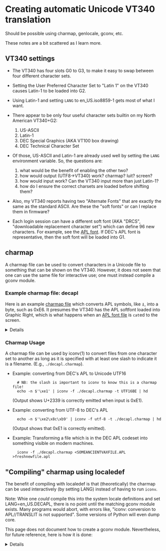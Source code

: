 # Creating automatic Unicode VT340 translation

Should be possible using charmap, genlocale, gconv, etc.

These notes are a bit scattered as I learn more.

## VT340 settings

* The VT340 has four slots G0 to G3, to make it easy to swap between
  four different character sets. 
  
* Setting the User Preferred Character Set to "Latin 1" on the VT340
  causes Latin-1 to be loaded into G2.
  
* Using Latin-1 and setting `LANG` to en_US.iso8859-1 gets most of
  what I want.
  
* There appear to be only four useful character sets builtin on my
  North American VT340+G2:

  1. US-ASCII
  2. Latin-1
  3. DEC Special Graphics (AKA VT100 box drawing)
  4. DEC Technical Character Set

* Of those, US-ASCII and Latin-1 are already used well by setting the
  `LANG` environment variable. So, the questions are:
  1. what would be the benefit of enabling the other two?
  2. how would output (UTF8->VT340)  work? charmap? luit? screen?
  3. how would input work? Can the VT340 input more than just Latin-1?
  4. how do I ensure the correct charsets are loaded before shifting them?

* Also, my VT340 reports having two "Alternate Fonts" that are exactly
  the same as the standard ASCII. Are these the "soft fonts" or can I
  replace them in firmware?
  
* Each login session can have a different soft font (AKA "DRCS",
  "downloadable replacement character set") which can define 96 new
  characters. For example, see the [APL font](../vms/apl/aplfont/README.md).
  If DEC's APL font is representative, then the soft font will be
  loaded into G1. 

## charmap

A charmap file can be used to convert characters in a Unicode file to
something that can be shown on the VT340. However, it does not seem
that one can use the same file for interactive use; one must instead
compile a gconv module.

### Example charmap file: decapl

Here is an example [charmap file](decapl.charmap)
which converts APL symbols, like ⍋, into a byte, such as 0xE6. It
presumes the VT340 has the APL softfont loaded into Graphic Right,
which is what happens when an 
[APL font file](../vms/apl/aplfontb9/APL_VT340.FNT) is `cat`ed to the
screen. 

<details>

<code_set_name> DECAPL
<comment_char> %
<escape_char> /

% decapl.charmap: Hackerb9's charmap(5) for APL on the VT340. 
% alias DEC Vax APL

% This is useful with iconv to convert to and from the DEC's peculiar
% 8-bit encoding for the APL character set. Does not (yet) work
% interactively. See bottom of file for comments.

CHARMAP
<U0000>     /x00         NULL
<U0001>     /x01         START OF HEADING
<U0002>     /x02         START OF TEXT
<U0003>     /x03         END OF TEXT
<U0004>     /x04         END OF TRANSMISSION
<U0005>     /x05         ENQUIRY
<U0006>     /x06         ACKNOWLEDGE
<U0007>     /x07         BELL
<U0008>     /x08         BACKSPACE
<U0009>     /x09         HORIZONTAL TABULATION
<U000A>     /x0a         LINE FEED
<U000B>     /x0b         VERTICAL TABULATION
<U000C>     /x0c         FORM FEED
<U000D>     /x0d         CARRIAGE RETURN
<U000E>     /x0e         SHIFT OUT
<U000F>     /x0f         SHIFT IN
<U0010>     /x10         DATA LINK ESCAPE
<U0011>     /x11         DEVICE CONTROL ONE
<U0012>     /x12         DEVICE CONTROL TWO
<U0013>     /x13         DEVICE CONTROL THREE
<U0014>     /x14         DEVICE CONTROL FOUR
<U0015>     /x15         NEGATIVE ACKNOWLEDGE
<U0016>     /x16         SYNCHRONOUS IDLE
<U0017>     /x17         END OF TRANSMISSION BLOCK
<U0018>     /x18         CANCEL
<U0019>     /x19         END OF MEDIUM
<U001A>     /x1a         SUBSTITUTE
<U001B>     /x1b         ESCAPE
<U001C>     /x1c         FILE SEPARATOR
<U001D>     /x1d         GROUP SEPARATOR
<U001E>     /x1e         RECORD SEPARATOR
<U001F>     /x1f         UNIT SEPARATOR
<U0020>     /x20         SPACE
<U0021>     /x21         Shriek
<U0022>     /x22         QUOTATION MARK
<U0023>     /x23         NUMBER SIGN
<U0024>     /x24         DOLLAR SIGN
<U0025>     /x25         PERCENT SIGN
<U0026>     /x26         AMPERSAND
<U0027>     /x27         APOSTROPHE
<U0028>     /x28         LEFT PARENTHESIS
<U0029>     /x29         RIGHT PARENTHESIS
<U002A>     /x2a         Star
<U002B>     /x2b         Plus
<U002C>     /x2c         COMMA
<U002D>     /x2d         Minus
<U002E>     /x2e         Dot
<U002F>     /x2f         Slash
<U0030>     /x30         DIGIT ZERO
<U0031>     /x31         DIGIT ONE
<U0032>     /x32         DIGIT TWO
<U0033>     /x33         DIGIT THREE
<U0034>     /x34         DIGIT FOUR
<U0035>     /x35         DIGIT FIVE
<U0036>     /x36         DIGIT SIX
<U0037>     /x37         DIGIT SEVEN
<U0038>     /x38         DIGIT EIGHT
<U0039>     /x39         DIGIT NINE
<U003A>     /x3a         COLON
<U003B>     /x3b         SEMICOLON
<U003C>     /x3c         LESS-THAN SIGN
<U003D>     /x3d         EQUALS SIGN
<U003E>     /x3e         GREATER-THAN SIGN
<U003F>     /x3f         Question MARK
<U0040>     /x40         At
<U0041>     /x41         LATIN CAPITAL LETTER A
<U0042>     /x42         LATIN CAPITAL LETTER B
<U0043>     /x43         LATIN CAPITAL LETTER C
<U0044>     /x44         LATIN CAPITAL LETTER D
<U0045>     /x45         LATIN CAPITAL LETTER E
<U0046>     /x46         LATIN CAPITAL LETTER F
<U0047>     /x47         LATIN CAPITAL LETTER G
<U0048>     /x48         LATIN CAPITAL LETTER H
<U0049>     /x49         LATIN CAPITAL LETTER I
<U004A>     /x4a         LATIN CAPITAL LETTER J
<U004B>     /x4b         LATIN CAPITAL LETTER K
<U004C>     /x4c         LATIN CAPITAL LETTER L
<U004D>     /x4d         LATIN CAPITAL LETTER M
<U004E>     /x4e         LATIN CAPITAL LETTER N
<U004F>     /x4f         LATIN CAPITAL LETTER O
<U0050>     /x50         LATIN CAPITAL LETTER P
<U0051>     /x51         LATIN CAPITAL LETTER Q
<U0052>     /x52         LATIN CAPITAL LETTER R
<U0053>     /x53         LATIN CAPITAL LETTER S
<U0054>     /x54         LATIN CAPITAL LETTER T
<U0055>     /x55         LATIN CAPITAL LETTER U
<U0056>     /x56         LATIN CAPITAL LETTER V
<U0057>     /x57         LATIN CAPITAL LETTER W
<U0058>     /x58         LATIN CAPITAL LETTER X
<U0059>     /x59         LATIN CAPITAL LETTER Y
<U005A>     /x5a         LATIN CAPITAL LETTER Z
<U005B>     /x5b         LEFT SQUARE BRACKET
<U005C>     /x5c         Slope
<U005D>     /x5d         RIGHT SQUARE BRACKET
<U005E>     /x5e         CIRCUMFLEX ACCENT
<U005F>     /x5f         LOW LINE
<U0060>     /x60         GRAVE ACCENT
<U0061>     /x61         LATIN SMALL LETTER A
<U0062>     /x62         LATIN SMALL LETTER B
<U0063>     /x63         LATIN SMALL LETTER C
<U0064>     /x64         LATIN SMALL LETTER D
<U0065>     /x65         LATIN SMALL LETTER E
<U0066>     /x66         LATIN SMALL LETTER F
<U0067>     /x67         LATIN SMALL LETTER G
<U0068>     /x68         LATIN SMALL LETTER H
<U0069>     /x69         LATIN SMALL LETTER I
<U006A>     /x6a         LATIN SMALL LETTER J
<U006B>     /x6b         LATIN SMALL LETTER K
<U006C>     /x6c         LATIN SMALL LETTER L
<U006D>     /x6d         LATIN SMALL LETTER M
<U006E>     /x6e         LATIN SMALL LETTER N
<U006F>     /x6f         LATIN SMALL LETTER O
<U0070>     /x70         LATIN SMALL LETTER P
<U0071>     /x71         LATIN SMALL LETTER Q
<U0072>     /x72         LATIN SMALL LETTER R
<U0073>     /x73         LATIN SMALL LETTER S
<U0074>     /x74         LATIN SMALL LETTER T
<U0075>     /x75         LATIN SMALL LETTER U
<U0076>     /x76         LATIN SMALL LETTER V
<U0077>     /x77         LATIN SMALL LETTER W
<U0078>     /x78         LATIN SMALL LETTER X
<U0079>     /x79         LATIN SMALL LETTER Y
<U007A>     /x7a         LATIN SMALL LETTER Z
<U007B>     /x7b         LEFT CURLY BRACKET
<U007C>     /x7c         VERTICAL LINE
<U007D>     /x7d         RIGHT CURLY BRACKET
<U007E>     /x7e         TILDE
<U007F>     /x7f         DELETE
<U0080>     /x80         PADDING CHARACTER (PAD)
<U0081>     /x81         HIGH OCTET PRESET (HOP)
<U0082>     /x82         BREAK PERMITTED HERE (BPH)
<U0083>     /x83         NO BREAK HERE (NBH)
<U0084>     /x84         INDEX (IND)
<U0085>     /x85         NEXT LINE (NEL)
<U0086>     /x86         START OF SELECTED AREA (SSA)
<U0087>     /x87         END OF SELECTED AREA (ESA)
<U0088>     /x88         CHARACTER TABULATION SET (HTS)
<U0089>     /x89         CHARACTER TABULATION WITH JUSTIFICATION (HTJ)
<U008A>     /x8a         LINE TABULATION SET (VTS)
<U008B>     /x8b         PARTIAL LINE FORWARD (PLD)
<U008C>     /x8c         PARTIAL LINE BACKWARD (PLU)
<U008D>     /x8d         REVERSE LINE FEED (RI)
<U008E>     /x8e         SINGLE-SHIFT TWO (SS2)
<U008F>     /x8f         SINGLE-SHIFT THREE (SS3)
<U0090>     /x90         DEVICE CONTROL STRING (DCS)
<U0091>     /x91         PRIVATE USE ONE (PU1)
<U0092>     /x92         PRIVATE USE TWO (PU2)
<U0093>     /x93         SET TRANSMIT STATE (STS)
<U0094>     /x94         CANCEL CHARACTER (CCH)
<U0095>     /x95         MESSAGE WAITING (MW)
<U0096>     /x96         START OF GUARDED AREA (SPA)
<U0097>     /x97         END OF GUARDED AREA (EPA)
<U0098>     /x98         START OF STRING (SOS)
<U0099>     /x99         SINGLE GRAPHIC CHARACTER INTRODUCER (SGCI)
<U009A>     /x9a         SINGLE CHARACTER INTRODUCER (SCI)
<U009B>     /x9b         CONTROL SEQUENCE INTRODUCER (CSI)
<U009C>     /x9c         STRING TERMINATOR (ST)
<U009D>     /x9d         OPERATING SYSTEM COMMAND (OSC)
<U009E>     /x9e         PRIVACY MESSAGE (PM)
<U009F>     /x9f         APPLICATION PROGRAM COMMAND (APC)
<UFFFD>     /xa0         (Undefined)
<U00A8>     /xa1         Diaeresis
<U2264>     /xa2         Less than or Equal to
<U2228>     /xa3         Or
<U2227>     /xa4         And
<U2260>     /xa5         Not Equal To
<U00F7>     /xa6         Divide
<U00D7>     /xa7         Times
<U00AF>     /xa8         High Minus
<U237A>     /xa9         Alpha
<U22A5>     /xaa         Up Tack
<U2229>     /xab         Intersection
<U230A>     /xac         Downstile
<U220A>     /xad         Epsilon
<U2207>     /xae         Del
<U2206>     /xaf         Delta
<U2373>     /xb0         Iota
<U2218>     /xb1         Jot
<U2395>     /xb2         Quad
<U22A4>     /xb3         Down Tack
<U25CB>     /xb4         Circle
<U2374>     /xb5         Rho
<U2308>     /xb6         Upstile
<U2193>     /xb7         Down Arrow
<U222A>     /xb8         Union
<U2375>     /xb9         Omega
<U2283>     /xba         Right shoe
<U2282>     /xbb         Left shoe
<U2190>     /xbc         Gets
<U22A2>     /xbd         Right Tack
<U2192>     /xbe         Goto
<U2265>     /xbf         Greater than or Equal to
<U22C4>     /xc0         Diamond
<U22A3>     /xc1         Left Tack
<U2359>     /xc2         Delta Underbar
% Is this how modern APL emits the underscore characters?
% Mathematical Italic Capital letters (+ combining low line (U+0332))?
<U1D434>    /xc3         A - Alphabet is not right, should have underscore
<U1D435>    /xc4         B
<U1D436>    /xc5         C
<U1D437>    /xc6         D
<U1D438>    /xc7         E
<U1D439>    /xc8         F
<U1D43A>    /xc9         G
<U1D43B>    /xca         H
<U1D43C>    /xcb         I
<U1D43D>    /xcc         J
<U1D43E>    /xcd         K
<U1D43F>    /xce         L
<U1D440>    /xcf         M
<U1D441>    /xd0         N
<U1D442>    /xd1         O
<U1D443>    /xd2         P
<U1D444>    /xd3         Q
<U1D445>    /xd4         R
<U1D446>    /xd5         S
<U1D447>    /xd6         T
<U1D448>    /xd7         U
<U1D449>    /xd8         V
<U1D44A>    /xd9         W
<U1D44B>    /xda         X
<U1D44C>    /xdb         Y
<U1D44D>    /xdc         Z
<U235D>     /xdd         Lamp
<U2336>     /xde         I-Beam
<U234E>     /xdf         Hydrant
<U2355>     /xe0         Thorn
<U2339>     /xe1         Domino
<U2347>     /xe2         Quad Left Arrow
<U2348>     /xe3         Quad Right Arrow
<U235E>     /xe4         Quote Quad
<U234C>     /xe5         Quad Down Caret
<U234B>     /xe6         Grade Up
<U2352>     /xe7         Grade Down
<U236B>     /xe8         Del Tilde
<U2371>     /xe9         Nor
<U2372>     /xea         Nand
<U235F>     /xeb         Log
<U2296>     /xec         Circle Bar
<U2349>     /xed         Transpose
<U233D>     /xee         Circle Stile
<U236A>     /xef         Comma Bar
<U233F>     /xf0         Slash Bar
<U2340>     /xf1         Slope Bar
<U2286>     /xf2         Left Shoe Underbar
<U2287>     /xf3         Right Shoe Underbar
<U2261>     /xf4         Equal Underbar
<U2191>     /xf5         Up Arrow
<U2337>     /xf6         Squad
<U2337>     /xf7         Squad
<U2337>     /xf8         Squad
<U2337>     /xf9         Squad
<U2337>     /xfa         Squad
<U2337>     /xfb         Squad
<U2337>     /xfc         Squad
% Did /xfd, the APL OUT character, never get added to Unicode? It is
% specified in IBM's APL Codepage, so this isn't just some random
% thing DEC added.
<U2404>     /xfd         OUT - no matching unicode, substituting EOT
<U2337>     /xfe         Squad
<UFFFD>     /xff         (Undefined)
END CHARMAP

% Characters mentioned in Dyalog's help manual but not
% available in DEC's VT340 font.
%   ≢    U+2262  Equal Underbar Slash (NOT IDENTICAL TO)
%   ⍷    U+2377  Epsilon Underbar
%   ⍸    U+2378  Iota Underbar
%   ⍬    U+236C  Zilde
%   ⍨    U+2368  Tilde Diaeresis
%   ⍣    U+2363  Star Diaeresis
%   ⍠    U+2360  Variant
%   ⌸	U+2338	Quad Equal
%   ⌺	U+233A	Quad Diamond
%   ⍤	U+2364	Jot Diaeresis
%   ⍥	U+2365  Circle Diaeresis

% See:
% http://help.dyalog.com/latest/index.htm#Language/Introduction/Language%20Elements.htm


%%%%%%%%%%%%%%%%%%%%%%%%%%%%%%%%%%%%%%%%%%%%%%%%%%%%%%%%%%%%%%%%%%%%%%
%
% Example: converting from DEC's APL to Unicode UTF16
%
%     # NB: the slash is important to iconv to know this is a charmap file!
%     echo -n $'\xe1' | iconv -f ./charmap.apl -t UTF16BE | hd
%
%     (Output shows U+2339 is correctly emitted when input is 0xE1).
%
% Example: converting from UTF-8 to DEC's APL
%
%     echo -n $'\xe2\x8c\xb9' | iconv -f utf-8 -t ./charmap.apl | hd
%
%     (Output shows that 0xE1 is correctly emitted).
% 
% Example: Transforming a file which is in the DEC APL codeset into
% something visible on modern machines.
%
%     iconv -f ./charmap.apl <SOMEANCIENTVAXFILE.APL >freshnewfile.apl
%



%%%%%%%%%%%%%%%%%%%%%%%%%%%%%%%%%%%%%%%%%%%%%%%%%%%%%%%%%%%%%%%%%%%%%%
% Reminder to self from hackerb9: 
% charmap files do not do what I think they ought to do.
% 
% They can be used to convert files, but a charmap file is NOT what is
% needed to show APL on a VT340 when running a version of apl that
% outputs Unicode. For that, I'll need to build a gconv module, which
% is much ickier.


%%%%%%%%%%%%%%%%%%%%%%%%%%%%%%%%%%%%%%%%%%%%%%%%%%%%%%%%%%%%%%%%%%%%%%
% Note: One _could_ compile this into the system locale definitions
% and set LANG=en_US.APL, but there is no point until the matching
% gconv module exists. Many programs would abort, with errors like,
% "iconv: conversion to APL//TRANSLIT is not supported". Some versions
% of Python will even dump core.

% Nevertheless, for future reference, here is how it is done:
%
%   mkdir -p foo/usr/lib/locale/
%   localedef -f decapl.charmap -i en_US --no-archive --prefix=foo en_US.decapl
% 
% Test it out, by setting the LOCPATH and LANG/LC_ALL environment variables:
%
%    LOCPATH=`pwd`/foo/usr/lib/locale/ LC_ALL=en_US.decapl  locale  charmap
%
% To install in the system directory, remove the --prefix option.

</details>

### Charmap Usage

A charmap file can be used by iconv(1) to convert files from one
character set to another as long as it is specified with at least one
slash to indicate it is a filename. (E.g., `./decapl.charmap`).

* Example: converting from DEC's APL to Unicode UTF16

        # NB: the slash is important to iconv to know this is a charmap file!
        echo -n $'\xe1' | iconv -f ./decapl.charmap -t UTF16BE | hd

    (Output shows U+2339 is correctly emitted when input is 0xE1).

* Example: converting from UTF-8 to DEC's APL

        echo -n $'\xe2\x8c\xb9' | iconv -f utf-8 -t ./decapl.charmap | hd

    (Output shows that 0xE1 is correctly emitted).

* Example: Transforming a file which is in the DEC APL codeset into
something visible on modern machines.

        iconv -f ./decapl.charmap <SOMEANCIENTVAXFILE.APL >freshnewfile.apl

## "Compiling" charmap using localedef

The benefit of compiling with localedef is that (theoretically) the
charmap can be used interactively (by setting LANG) instead of having
to run `iconv`.

Note: Whie one _could_ compile this into the system locale definitions
and set LANG=en_US.DECAPL, there is no point until the matching gconv
module exists. Many programs would abort, with errors like, "iconv:
conversion to APL//TRANSLIT is not supported". Some versions of Python
will even dump core. 

This page does not document how to create a gconv module.
Nevertheless, for future reference, here is how it is done:

<details>

  mkdir -p foo/usr/lib/locale/
  localedef -f decapl.charmap -i en_US --no-archive --prefix=foo en_US.decapl

Test it out, by setting the LOCPATH and LANG/LC_ALL environment variables:

   LOCPATH=`pwd`/foo/usr/lib/locale/ LC_ALL=en_US.decapl  locale  charmap

To install in the system directory, remove the --prefix option.

</details>
